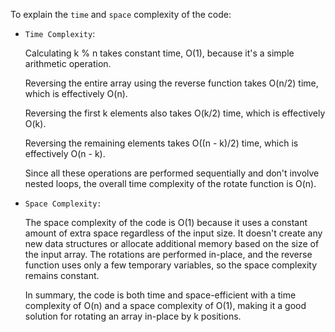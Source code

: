 To explain the `time` and `space` complexity of the code:

- `Time Complexity`:

  Calculating k % n takes constant time, O(1), because it's a simple arithmetic operation.

  Reversing the entire array using the reverse function takes O(n/2) time, which is effectively O(n).

  Reversing the first k elements also takes O(k/2) time, which is effectively O(k).

  Reversing the remaining elements takes O((n - k)/2) time, which is effectively O(n - k).

  Since all these operations are performed sequentially and don't involve nested loops, the overall time complexity of the rotate function is O(n).

- `Space Complexity:`

  The space complexity of the code is O(1) because it uses a constant amount of extra space regardless of the input size. It doesn't create any new data structures or allocate additional memory based on the size of the input array. The rotations are performed in-place, and the reverse function uses only a few temporary variables, so the space complexity remains constant.

  In summary, the code is both time and space-efficient with a time complexity of O(n) and a space complexity of O(1), making it a good solution for rotating an array in-place by k positions.